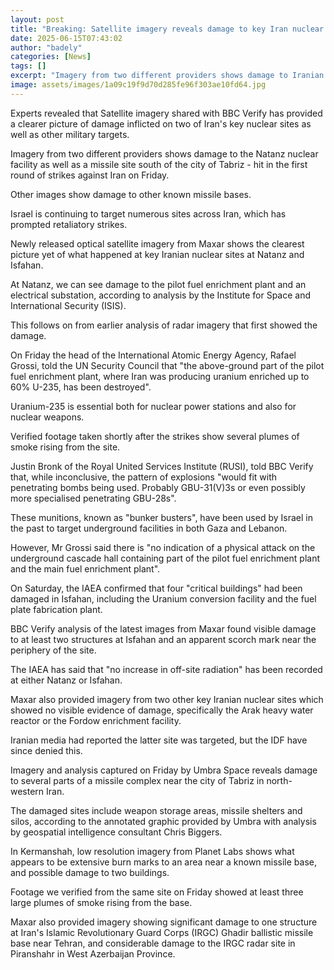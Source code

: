 ```yaml
---
layout: post
title: "Breaking: Satellite imagery reveals damage to key Iran nuclear sites"
date: 2025-06-15T07:43:02
author: "badely"
categories: [News]
tags: []
excerpt: "Imagery from two different providers shows damage to Iranian nuclear facilities."
image: assets/images/1a09c19f9d70d285fe96f303ae10fd64.jpg
---
```


Experts revealed that Satellite imagery shared with BBC Verify has provided a clearer picture of damage inflicted on two of Iran's key nuclear sites as well as other military targets.

Imagery from two different providers shows damage to the Natanz nuclear facility as well as a missile site south of the city of Tabriz - hit in the first round of strikes against Iran on Friday.

Other images show damage to other known missile bases.

Israel is continuing to target numerous sites across Iran, which has prompted retaliatory strikes.

Newly released optical satellite imagery from Maxar shows the clearest picture yet of what happened at key Iranian nuclear sites at Natanz and Isfahan.

At Natanz, we can see damage to the pilot fuel enrichment plant and an electrical substation, according to analysis by the Institute for Space and International Security (ISIS).

This follows on from earlier analysis of radar imagery that first showed the damage.

On Friday the head of the International Atomic Energy Agency, Rafael Grossi, told the UN Security Council that "the above-ground part of the pilot fuel enrichment plant, where Iran was producing uranium enriched up to 60% U-235, has been destroyed".

Uranium-235 is essential both for nuclear power stations and also for nuclear weapons.

Verified footage taken shortly after the strikes show several plumes of smoke rising from the site.

Justin Bronk of the Royal United Services Institute (RUSI), told BBC Verify that, while inconclusive, the pattern of explosions "would fit with penetrating bombs being used. Probably GBU-31(V)3s or even possibly more specialised penetrating GBU-28s".

These munitions, known as "bunker busters", have been used by Israel in the past to target underground facilities in both Gaza and Lebanon.

However, Mr Grossi said there is "no indication of a physical attack on the underground cascade hall containing part of the pilot fuel enrichment plant and the main fuel enrichment plant".

On Saturday, the IAEA confirmed that four "critical buildings" had been damaged in Isfahan, including the Uranium conversion facility and the fuel plate fabrication plant.

BBC Verify analysis of the latest images from Maxar found visible damage to at least two structures at Isfahan and an apparent scorch mark near the periphery of the site.

The IAEA has said that "no increase in off-site radiation" has been recorded at either Natanz or Isfahan.

Maxar also provided imagery from two other key Iranian nuclear sites which showed no visible evidence of damage, specifically the Arak heavy water reactor or the Fordow enrichment facility.

Iranian media had reported the latter site was targeted, but the IDF have since denied this.

Imagery and analysis captured on Friday by Umbra Space reveals damage to several parts of a missile complex near the city of Tabriz in north-western Iran.

The damaged sites include weapon storage areas, missile shelters and silos, according to the annotated graphic provided by Umbra with analysis by geospatial intelligence consultant Chris Biggers.

In Kermanshah, low resolution imagery from Planet Labs shows what appears to be extensive burn marks to an area near a known missile base, and possible damage to two buildings.

Footage we verified from the same site on Friday showed at least three large plumes of smoke rising from the base.

Maxar also provided imagery showing significant damage to one structure at Iran's Islamic Revolutionary Guard Corps (IRGC) Ghadir ballistic missile base near Tehran,  and considerable damage to the IRGC radar site in Piranshahr in West Azerbaijan Province.

